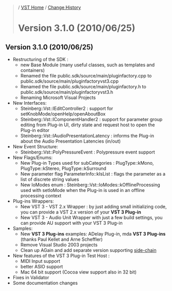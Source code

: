 >/ [VST Home](../) / [Change History](./Index.md)
>
># Version 3.1.0 (2010/06/25)

## Version 3.1.0 (2010/06/25)

- Restructuring of the SDK :
  - new Base Module (many useful classes, such as templates and containers)
  - Renamed the file public.sdk/source/main/pluginfactory.cpp to public.sdk/source/main/pluginfactoryvst3.cpp
  - Renamed the file public.sdk/source/main/pluginfactory.h to public.sdk/source/main/pluginfactoryvst3.h
  - Renaming Microsoft Visual Projects
- New Interfaces:
  - Steinberg::Vst::IEditController2 : support for setKnobMode/openHelp/openAboutBox
  - Steinberg::Vst::IComponentHandler2 : support for parameter group editing from Plug-in UI, dirty state and request host to open the Plug-in editor
  - Steinberg::Vst::IAudioPresentationLatency : informs the Plug-in about the Audio Presentation Latencies (in/out)
- New Event Structure:
  - Steinberg::Vst::PolyPressureEvent : Polypressure event support
- New Flags/Enums:
  - New Plug-in Types used for subCategories : PlugType::kMono, PlugType::kStereo, PlugType::kSurround
  - New parameter flag ParameterInfo::kIsList : flags the parameter as a list of discrete string values
  - New IoModes enum : Steinberg::Vst::IoModes::kOfflineProcessing used with setIoMode when the Plug-in is used in an offline processing context
- Plug-ins Wrappers:
  - New VST 3 - VST 2.x Wrapper : by just adding small initializing code, you can provide a VST 2.x version of your **VST 3 Plug-in**
  - New VST 3 - Audio Unit Wrapper with just a few build settings, you can provide AU support with your VST 3 Plug-in
- Samples:
  - New **VST 3 Plug-ins** examples: ADelay Plug-in, mda **VST 3 Plug-ins** (thanks Paul Kellet and Arne Scheffler)
  - Remove Visual Studio 2003 projects
  - Clean up AGain and add separate version supporting [side-chain](../Technical+Documentation/Change+History/3.0.0/Multiple+Dynamic+IO.md#what-is-a-side-chain)
- New features of the VST 3 Plug-in Test Host :
  - MIDI Input support
  - better ASIO support
  - Mac 64 bit support (Cocoa view support also in 32 bit)
- Fixes in Validator
- Some documentation changes
